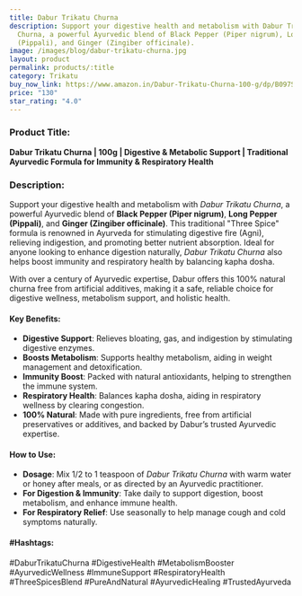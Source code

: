 ```yaml
---
title: Dabur Trikatu Churna
description: Support your digestive health and metabolism with Dabur Trikatu
  Churna, a powerful Ayurvedic blend of Black Pepper (Piper nigrum), Long Pepper
  (Pippali), and Ginger (Zingiber officinale).
image: /images/blog/dabur-trikatu-churna.jpg
layout: product
permalink: products/:title
category: Trikatu
buy_now_link: https://www.amazon.in/Dabur-Trikatu-Churna-100-g/dp/B097SXGD25/ref=sr_1_14?crid=28URIFD9O0F0A&tag=m0150-21
price: "130"
star_rating: "4.0"
---
```

### Product Title:
**Dabur Trikatu Churna | 100g | Digestive & Metabolic Support | Traditional Ayurvedic Formula for Immunity & Respiratory Health**

### Description:
Support your digestive health and metabolism with *Dabur Trikatu Churna*, a powerful Ayurvedic blend of **Black Pepper (Piper nigrum)**, **Long Pepper (Pippali)**, and **Ginger (Zingiber officinale)**. This traditional "Three Spice" formula is renowned in Ayurveda for stimulating digestive fire (Agni), relieving indigestion, and promoting better nutrient absorption. Ideal for anyone looking to enhance digestion naturally, *Dabur Trikatu Churna* also helps boost immunity and respiratory health by balancing kapha dosha.

With over a century of Ayurvedic expertise, Dabur offers this 100% natural churna free from artificial additives, making it a safe, reliable choice for digestive wellness, metabolism support, and holistic health.

#### Key Benefits:
- **Digestive Support**: Relieves bloating, gas, and indigestion by stimulating digestive enzymes.
- **Boosts Metabolism**: Supports healthy metabolism, aiding in weight management and detoxification.
- **Immunity Boost**: Packed with natural antioxidants, helping to strengthen the immune system.
- **Respiratory Health**: Balances kapha dosha, aiding in respiratory wellness by clearing congestion.
- **100% Natural**: Made with pure ingredients, free from artificial preservatives or additives, and backed by Dabur’s trusted Ayurvedic expertise.

#### How to Use:
- **Dosage**: Mix 1/2 to 1 teaspoon of *Dabur Trikatu Churna* with warm water or honey after meals, or as directed by an Ayurvedic practitioner.
- **For Digestion & Immunity**: Take daily to support digestion, boost metabolism, and enhance immune health.
- **For Respiratory Relief**: Use seasonally to help manage cough and cold symptoms naturally.

#### #Hashtags:
#DaburTrikatuChurna #DigestiveHealth #MetabolismBooster #AyurvedicWellness #ImmuneSupport #RespiratoryHealth #ThreeSpicesBlend #PureAndNatural #AyurvedicHealing #TrustedAyurveda
